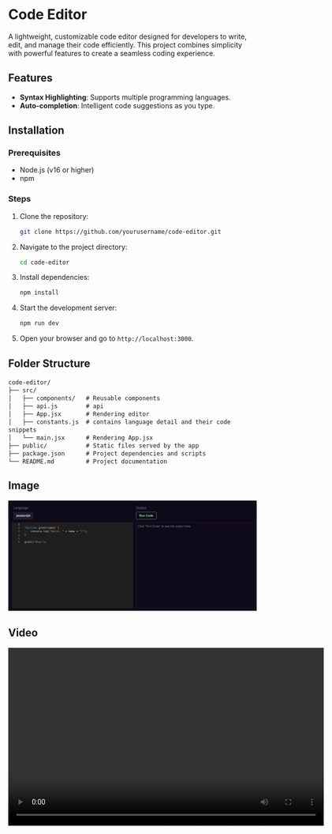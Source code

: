 # Code Editor

A lightweight, customizable code editor designed for developers to write, edit, and manage their code efficiently. This project combines simplicity with powerful features to create a seamless coding experience.

## Features

- **Syntax Highlighting**: Supports multiple programming languages.
- **Auto-completion**: Intelligent code suggestions as you type.

## Installation

### Prerequisites
- Node.js (v16 or higher)
- npm 

### Steps
1. Clone the repository:
   ```bash
   git clone https://github.com/yourusername/code-editor.git
   ```

2. Navigate to the project directory:
   ```bash
   cd code-editor
   ```

3. Install dependencies:
   ```bash
   npm install
   ```

4. Start the development server:
   ```bash
   npm run dev
   ```

5. Open your browser and go to `http://localhost:3000`.



## Folder Structure

```
code-editor/
├── src/
│   ├── components/   # Reusable components
│   ├── api.js        # api
│   ├── App.jsx       # Rendering editor
│   ├── constants.js  # contains language detail and their code snippets
│   └── main.jsx      # Rendering App.jsx
├── public/           # Static files served by the app
├── package.json      # Project dependencies and scripts
└── README.md         # Project documentation
```

## Image
![Code Editor Screenshot](./public/Screenshot%20from%202025-01-25%2011-16-52.png)

## Video

<video width="640" height="360" controls>
  <source src="./public/Screencast from 2025-01-21 04-25-32.webm" type="video/mp4">
  Your browser does not support the video tag.
</video>


